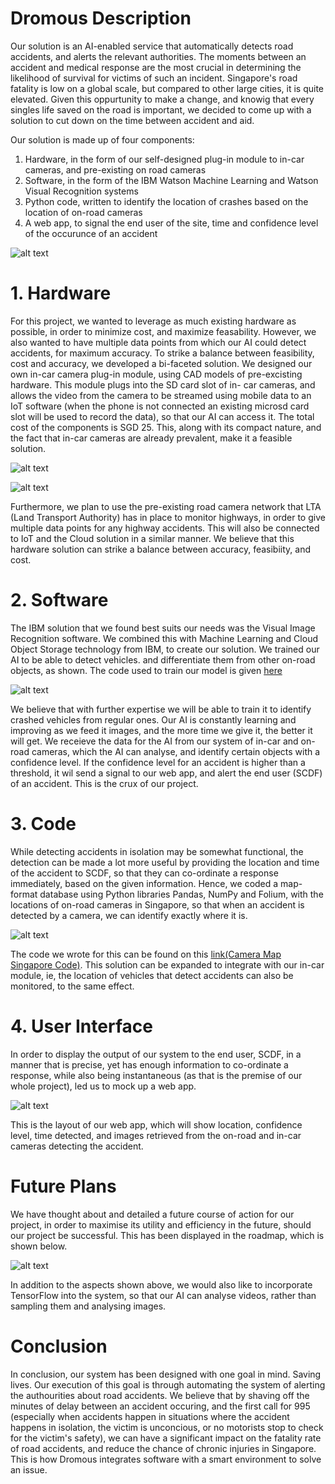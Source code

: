 # Dromous Description
Our solution is an AI-enabled service that automatically detects road accidents, and alerts the relevant authorities. The moments between an accident and medical response are the most crucial in determining the likelihood of survival for victims of such an incident.
Singapore's road fatality is low on a global scale, but compared to other large cities, it is quite elevated. Given this oppurtunity to make a change, and knowig that every singles life saved on the road is important, we decided to come up with a solution to cut down on the time between accident and aid.

Our solution is made up of four components:
1. Hardware, in the form of our self-designed plug-in module to in-car cameras, and pre-existing on road cameras
2. Software, in the form of the IBM Watson Machine Learning and Watson Visual Recognition systems
3. Python code, written to identify the location of crashes based on the location of on-road cameras
4. A web app, to signal the end user of the site, time and confidence level of the occurunce of an accident

![alt text][CLOUD]

[CLOUD]: https://github.com/DJrocks192s/DarthJarJar-Dromous_SCDFXIBM/blob/master/MaterialsFolder/CLOUD.jpg "CLOUD"


# 1. Hardware

For this project, we wanted to leverage as much existing hardware as possible, in order to minimize cost, 
and maximize feasability. However, we also wanted to have multiple data points from which our AI could detect accidents, 
for maximum accuracy. To strike a balance between feasibility, cost and accuracy, we developed a bi-faceted solution. 
We designed our own in-car camera plug-in module, using CAD models of pre-excisting hardware. This module plugs into the SD card slot of in-
car cameras, and allows the video from the camera to be streamed using mobile data to an IoT software (when the phone is not connected an existing microsd card slot will be used to record the data), so that our AI can access it. The total
cost of the components is SGD 25. This, along with its compact nature, and the fact that in-car cameras are already prevalent,
make it a feasible solution.

![alt text][Camera1]

[Camera1]: https://github.com/DJrocks192s/DarthJarJar-Dromous_SCDFXIBM/blob/master/MaterialsFolder/Camera%201.png "Camera 1"

![alt text][Camera2]

[Camera2]: https://github.com/DJrocks192s/DarthJarJar-Dromous_SCDFXIBM/blob/master/MaterialsFolder/Camera%202.png "Camera 2"

Furthermore, we plan to use the pre-existing road camera network that LTA (Land Transport Authority) has in place to monitor highways, in order to give multiple data points for any highway accidents. This will also be connected to IoT and the Cloud solution in a similar manner. We believe that this hardware solution can strike a balance between accuracy, feasibiity, and cost.

# 2. Software

The IBM solution that we found best suits our needs was the Visual Image Recognition software. We combined this with Machine Learning and Cloud Object Storage technology from IBM, to create our solution. We trained our AI to be able to detect vehicles. and differentiate them from other on-road objects, as shown. The code used to train our model is given [here](https://github.com/DJrocks192s/DarthJarJar-Dromous_SCDFXIBM/blob/master/MaterialsFolder/Visual%20Recognition%20Model%20Code.ipynb)

![alt text][Screenshot]

[Screenshot]: https://github.com/DJrocks192s/DarthJarJar-Dromous_SCDFXIBM/blob/master/MaterialsFolder/Screenshot%202020-06-13%20at%2011.47.18%20PM.png "Screenshot"

We believe that with further expertise we will be able to train it to identify crashed vehicles from regular ones. Our AI is constantly learning and improving as we feed it images, and the more time we give it, the better it will get. We receieve the data for the AI from our system of in-car and on-road cameras, which the AI can analyse, and identify certain objects with a confidence level. If the confidence level for an accident is higher than a threshold, it wil send a signal to our web app, and alert the end user (SCDF) of an accident. This is the crux of our project.

# 3. Code

While detecting accidents in isolation may be somewhat functional, the detection can be made a lot more useful by providing the location and time of the accident to SCDF, so that they can co-ordinate a response immediately, based on the given information. Hence, we coded a map-format database using Python libraries Pandas, NumPy and Folium, with the locations of on-road cameras in Singapore, so that when an accident is detected by a camera, we can identify exactly where it is. 

![alt text][logo1]

[logo1]: https://github.com/DJrocks192s/DarthJarJar-Dromous_SCDFXIBM/blob/master/MaterialsFolder/Singapore%20Camera%20Map.png "Map"

The code we wrote for this can be found on this [link(Camera Map Singapore Code)](https://github.com/DJrocks192s/DarthJarJar-Dromous_SCDFXIBM/blob/master/MaterialsFolder/Camera%20Map%20Singapore%20Code.ipynb). This solution can be expanded to integrate with our in-car module, ie, the location of vehicles that detect accidents can also be monitored, to the same effect.

# 4. User Interface

In order to display the output of our system to the end user, SCDF, in a manner that is precise, yet has enough information to co-ordinate a response, while also being instantaneous (as that is the premise of our whole project), led us to mock up a web app.

![alt text][logo999]

[logo999]: https://github.com/DJrocks192s/DarthJarJar-Dromous_SCDFXIBM/blob/master/MaterialsFolder/Dromous%20Website.jpg "lolol"

This is the layout of our web app, which will show location, confidence level, time detected, and images retrieved from the on-road and in-car cameras detecting the accident. 

# Future Plans

We have thought about and detailed a future course of action for our project, in order to maximise its utility and efficiency in the future, should our project be successful. This has been displayed in the roadmap, which is shown below.

![alt text][logo999]

[logo999]: https://github.com/DJrocks192s/DarthJarJar-Dromous_SCDFXIBM/blob/master/MaterialsFolder/Dromous%20Roadmap.jpg "lolol"

In addition to the aspects shown above, we would also like to incorporate TensorFlow into the system, so that our AI can analyse videos, rather than sampling them and analysing images.

# Conclusion

In conclusion, our system has been designed with one goal in mind. Saving lives. Our execution of this goal is through automating the system of alerting the authourities about road accidents. We believe that by shaving off the minutes of delay between an accident occuring, and the first call for 995 (especially when accidents happen in situations where the accident happens in isolation, the victim is unconcious, or no motorists stop to check for the victim's safety), we can have a significant impact on the fatality rate of road accidents, and reduce the chance of chronic injuries in Singapore. This is how Dromous integrates software with a smart environment to solve an issue.

